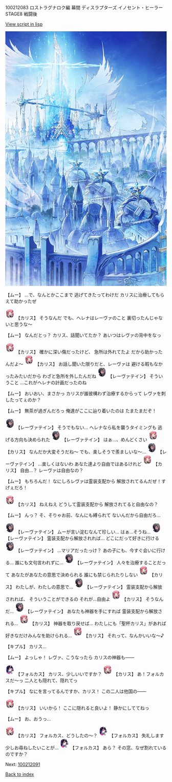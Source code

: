 100212083 ロストラグナロク編 幕間 ディスラプターズ  イノセント・ヒーラー STAGE8 戦闘後

[View script in lisp](../scripts/100212083.txt)

![angel_world.png](../images/backgrounds/angel_world.png)

【ムー】
…で、なんとかここまで
逃げてきたってわけだ
カリスに治療してもらえて助かったぜ

<img src="../images/units/3602511.png" alt="3602511.png" height="34"/>
【カリス】
そうなんだ
でも、ヘレナはレーヴァのこと
裏切ったんじゃないと思うな～

【ムー】
なんだとっ？
カリス、話聞いてたか？
あいつはレヴァの背中をなっ

<img src="../images/units/3602511.png" alt="3602511.png" height="34"/>
【カリス】
確かに深い傷だったけど、
急所は外れてたよ
だから助かったんだよ～

<img src="../images/units/3602511.png" alt="3602511.png" height="34"/>
【カリス】
お話し聞いた限りだと、レーヴァは
避ける暇もなかったみたいだから
わざと急所を外したんだね

<img src="../images/units/3100211.png" alt="3100211.png" height="34"/>
【レーヴァテイン】
そういうこと
…これがヘレナの計画だったのね

【ムー】
おいおい、まさかっ
カリスが誰彼構わず治療するからって
レヴァを刺したってぇのか？

【ムー】
無茶が過ぎんだろっ
俺達がここに辿り着いたのは
たまたまだぞ！

<img src="../images/units/3100211.png" alt="3100211.png" height="34"/>
【レーヴァテイン】
そうでもない…
ヘレナなら私を襲うタイミングも
逃げる方向も決められた

<img src="../images/units/3100211.png" alt="3100211.png" height="34"/>
【レーヴァテイン】
はぁ…、めんどくさい

<img src="../images/units/3602511.png" alt="3602511.png" height="34"/>
【カリス】
なんだか大変そうだね～
でも、楽しそうで羨ましいな～…

<img src="../images/units/3100211.png" alt="3100211.png" height="34"/>
【レーヴァテイン】
…楽しくはないわ
あなた達より自由ではあるけれど

<img src="../images/units/3602511.png" alt="3602511.png" height="34"/>
【カリス】
自由…？
レーヴァは自由なの？

【ムー】
もちろんだ！
なにしろレヴァは霊装支配から
解放されてるんだぜ！すげぇだろ！

<img src="../images/units/3602511.png" alt="3602511.png" height="34"/>
【カリス】
ねえねえ
どうして霊装支配から
解放されてると自由なの？

【ムー】
んっ？
そ、そりゃお前、なんにも縛られて
ないんだから自由だろ…

<img src="../images/units/3100211.png" alt="3100211.png" height="34"/>
【レーヴァテイン】
ムーが言い淀むなんて珍しい…
はぁ…そうね…

<img src="../images/units/3100211.png" alt="3100211.png" height="34"/>
【レーヴァテイン】
霊装支配から解放されれば…
どこにだって好きに行ける

<img src="../images/units/3100211.png" alt="3100211.png" height="34"/>
【レーヴァテイン】
…マリアだったっけ？
あの子にも、今すぐ会いに行ける…
誰にも文句言われずに…

<img src="../images/units/3100211.png" alt="3100211.png" height="34"/>
【レーヴァテイン】
人々を治療することだって
あなたがあなたの意思で決められる
誰にも禁じられたりしない

<img src="../images/units/3602511.png" alt="3602511.png" height="34"/>
【カリス】
わたしが、わたしの意思で…

<img src="../images/units/3100211.png" alt="3100211.png" height="34"/>
【レーヴァテイン】
霊装支配から解放されれば、
そういうことができるの
それが…自由よ

<img src="../images/units/3602511.png" alt="3602511.png" height="34"/>
【カリス】
そうなんだ…

<img src="../images/units/3100211.png" alt="3100211.png" height="34"/>
【レーヴァテイン】
あなたも神器を手にすれば
霊装支配から解放される…

<img src="../images/units/3602511.png" alt="3602511.png" height="34"/>
【カリス】
神器を取り戻せば…
わたしにも「聖杯カリス」があれば
好きなだけみんなを助けられる…

<img src="../images/units/3602511.png" alt="3602511.png" height="34"/>
【カリス】
それって、なんかいいな～♪

【キプル】
カリス…

【ムー】
よっしゃ！
レヴァ、こうなったら
カリスの神器も――

<img src="../images/units/3301811.png" alt="3301811.png" height="34"/>
【フォルカス】
カリス、少しいいですか？

<img src="../images/units/3602511.png" alt="3602511.png" height="34"/>
【カリス】
あ！フォルカスだ～っ
二人とも隠れて、隠れてっ

【キプル】
なにを言ってるんですか、カリス！
この二人は他国の――

<img src="../images/units/3602511.png" alt="3602511.png" height="34"/>
【カリス】
いいから！
ここに隠れると良いよ！
静かにしててねっ

【ムー】
お、おうっ…

<img src="../images/units/3602511.png" alt="3602511.png" height="34"/>
【カリス】
フォルカス、どうしたの～？

<img src="../images/units/3301811.png" alt="3301811.png" height="34"/>
【フォルカス】
失礼します
少しお尋ねしたいことが…

<img src="../images/units/3301811.png" alt="3301811.png" height="34"/>
【フォルカス】
あら？
その窓、なぜ割れているのですか？

Next: [100212091](100212091.md)

[Back to index](index.md)
